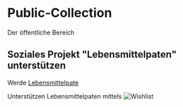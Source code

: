 # Public-Collection

Der öffentliche Bereich


## Soziales Projekt "Lebensmittelpaten" unterstützen

Werde [Lebensmittelpate](https://www.gruenlandstaudenhof.de/cms2/gruenlandstaudenhof/lebensmittelpaten/)

Unterstützen Lebensmittelpaten mittels ![Wishlist](https://www.amazon.de/hz/wishlist/ls/12YRIGCAPFNB7) 
